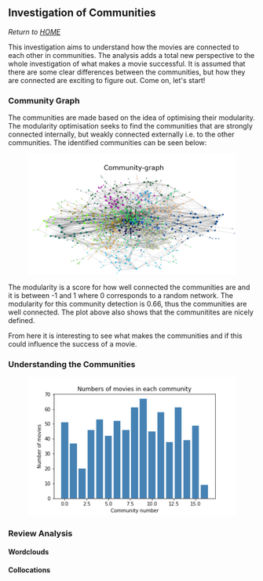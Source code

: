 ## Investigation of Communities
*Return to [HOME](https://lauramarott.github.io/SocialGraphs/)*

This investigation aims to understand how the movies are connected to each other in communities. The analysis adds a total new perspective to the whole investigation of what makes a movie successful. 
It is assumed that there are some clear differences between the communities, but how they are connected are exciting to figure out. Come on, let's start!

### Community Graph

The communities are made based on the idea of optimising their modularity. The modularity optimisation seeks to find the communities that are strongly connected internally, but weakly connected externally i.e. to the other communities. The identified communities can be seen below:

<figure style="text-align: center;">
  <img src="./images/community_graph1.png" width="500" alt="Genre frequency"/>
</figure>

The modularity is a score for how well connected the communities are and it is between -1 and 1 where 0 corresponds to a random network. The modularity for this community detection is 0.66, thus the communities are well connected. The plot above also shows that the communitites are nicely defined. 

From here it is interesting to see what makes the communities and if this could influence the success of a movie.

### Understanding the Communities

<figure style="text-align: center;">
  <img src="./images/community_numbers.png" width="500" alt="Genre frequency"/>
</figure>


### Review Analysis
#### Wordclouds

#### Collocations
